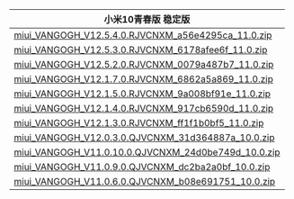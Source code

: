 | 小米10青春版  稳定版    |
| ---- |
| [miui_VANGOGH_V12.5.4.0.RJVCNXM_a56e4295ca_11.0.zip](https://hugeota.d.miui.com/V12.5.4.0.RJVCNXM/miui_VANGOGH_V12.5.4.0.RJVCNXM_a56e4295ca_11.0.zip)    |
| [miui_VANGOGH_V12.5.3.0.RJVCNXM_6178afee6f_11.0.zip](https://hugeota.d.miui.com/V12.5.3.0.RJVCNXM/miui_VANGOGH_V12.5.3.0.RJVCNXM_6178afee6f_11.0.zip)    |
| [miui_VANGOGH_V12.5.2.0.RJVCNXM_0079a487b7_11.0.zip](https://hugeota.d.miui.com/V12.5.2.0.RJVCNXM/miui_VANGOGH_V12.5.2.0.RJVCNXM_0079a487b7_11.0.zip)    |
| [miui_VANGOGH_V12.1.7.0.RJVCNXM_6862a5a869_11.0.zip](https://hugeota.d.miui.com/V12.1.7.0.RJVCNXM/miui_VANGOGH_V12.1.7.0.RJVCNXM_6862a5a869_11.0.zip)    |
| [miui_VANGOGH_V12.1.5.0.RJVCNXM_9a008bf91e_11.0.zip](https://hugeota.d.miui.com/V12.1.5.0.RJVCNXM/miui_VANGOGH_V12.1.5.0.RJVCNXM_9a008bf91e_11.0.zip)    |
| [miui_VANGOGH_V12.1.4.0.RJVCNXM_917cb6590d_11.0.zip](https://hugeota.d.miui.com/V12.1.4.0.RJVCNXM/miui_VANGOGH_V12.1.4.0.RJVCNXM_917cb6590d_11.0.zip)    |
| [miui_VANGOGH_V12.1.3.0.RJVCNXM_ff1f1b0bf5_11.0.zip](https://hugeota.d.miui.com/V12.1.3.0.RJVCNXM/miui_VANGOGH_V12.1.3.0.RJVCNXM_ff1f1b0bf5_11.0.zip)    |
| [miui_VANGOGH_V12.0.3.0.QJVCNXM_31d364887a_10.0.zip](https://hugeota.d.miui.com/V12.0.3.0.QJVCNXM/miui_VANGOGH_V12.0.3.0.QJVCNXM_31d364887a_10.0.zip)    |
| [miui_VANGOGH_V11.0.10.0.QJVCNXM_24d0be749d_10.0.zip](https://hugeota.d.miui.com/V11.0.10.0.QJVCNXM/miui_VANGOGH_V11.0.10.0.QJVCNXM_24d0be749d_10.0.zip)    |
| [miui_VANGOGH_V11.0.9.0.QJVCNXM_dc2ba2a0bf_10.0.zip](https://hugeota.d.miui.com/V11.0.9.0.QJVCNXM/miui_VANGOGH_V11.0.9.0.QJVCNXM_dc2ba2a0bf_10.0.zip)    |
| [miui_VANGOGH_V11.0.6.0.QJVCNXM_b08e691751_10.0.zip](https://hugeota.d.miui.com/V11.0.6.0.QJVCNXM/miui_VANGOGH_V11.0.6.0.QJVCNXM_b08e691751_10.0.zip)    |

